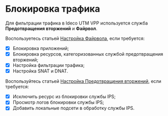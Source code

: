 # Блокировка трафика

Для фильтрации трафика в Ideco UTM VPP используется служба **Предотвращения вторжений** и **Файрвол**.

Воспользуетесь статьей [Настройка Файрвола](firewall.md), если требуется:

* [x] Блокировка приложений;
* [x] Блокировка ресурсов, категоризованных службой предотвращения вторжений;
* [x] Настройка фильтрации трафика;
* [x] Настройка SNAT и DNAT.

Воспользуйтесь статьей [Настройка Предотвращения вторжений](ips.md), если требуется:

* [x] Исключить ресурс из блокировки службы IPS;
* [x] Просмотр логов блокировки службы IPS;
* [x] Добавить локальные подсети в обработку службы IPS.